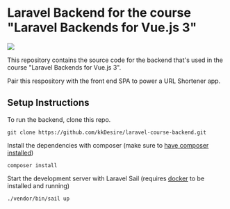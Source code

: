 # Laravel Backend for the course "Laravel Backends for Vue.js 3"

[![](https://vueschool.io/media/1b4b17d7dfaf4a708fbd160ba767b6d8/laravel-backends-for-vue-js-3-not-transparent.jpg)](https://vueschool.io/courses/laravel-backends-for-vue-js-3)

This repository contains the source code for the backend that's used in the course "Laravel Backends for Vue.js 3".

Pair this respository with the front end SPA to power a URL Shortener app.

## Setup Instructions

To run the backend, clone this repo.

```
git clone https://github.com/kkDesire/laravel-course-backend.git
```

Install the dependencies with composer (make sure to [have composer installed](https://getcomposer.org/))

```
composer install
```

Start the development server with Laravel Sail (requires [docker](https://www.docker.com/) to be installed and running)

```
./vendor/bin/sail up
```
